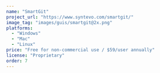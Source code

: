 ```yaml
---
name: "SmartGit"
project_url: "https://www.syntevo.com/smartgit/"
image_tag: "images/guis/smartgit@2x.png"
platforms:
  - "Windows"
  - "Mac"
  - "Linux"
price: "Free for non-commercial use / $59/user annually"
license: "Proprietary"
order: 7
---
```

